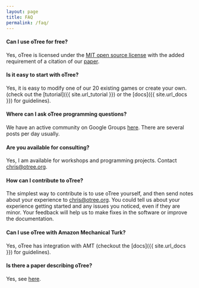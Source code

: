 ```yaml
---
layout: page
title: FAQ
permalink: /faq/
---
```


#### Can I use oTree for free?

Yes, oTree is licensed under the
<a href="http://opensource.org/licenses/MIT" target="_blank">MIT open source license</a>
with the added requirement of a citation of our
[paper](http://dx.doi.org/10.1016/j.jbef.2015.12.001).

#### Is it easy to start with oTree?

Yes, it is easy to modify one of our 20 existing games or create your own.
(check out the [tutorial]({{ site.url_tutorial }}) or the [docs]({{ site.url_docs }}) for guidelines).

#### Where can I ask oTree programming questions?

We have an active community on Google Groups
[here](https://groups.google.com/forum/#!forum/otree).
There are several posts per day usually.

#### Are you available for consulting?

Yes, I am available for workshops and programming projects.
Contact chris@otree.org.

#### How can I contribute to oTree?

The simplest way to contribute is to use oTree yourself,
and then send notes about your experience to chris@otree.org.
You could tell us about your experience getting started and any issues you noticed,
even if they are minor.
Your feedback will help us to make fixes in the software or improve the documentation.

#### Can I use oTree with Amazon Mechanical Turk?

Yes, oTree has integration with AMT
(checkout the [docs]({{ site.url_docs }}) for guidelines).

#### Is there a paper describing oTree?

Yes, see [here](http://dx.doi.org/10.1016/j.jbef.2015.12.001).